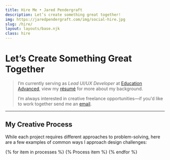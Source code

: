 ```yaml
---
title: Hire Me • Jared Pendergraft
description: Let’s create something great together!
img: https://jaredpendergraft.com/img/social-hire.jpg
slug: /hire/
layout: layouts/base.njk
class: hire
---
```


# Let’s Create Something Great Together

> I’m currently serving as *Lead UI/UX Developer* at [Education Advanced](https://educationadvanced.com/), view my [résumé](/hire/me/) for more about my background.
> 
> I’m always interested in creative freelance opportunities—if you'd like to work together send me an [email](mailto:hello@jaredpendergraft.com).

***

## My Creative Process

While each project requires different approaches to problem-solving, here are a few examples of common ways I approach design challenges:

{% for item in processes %}
  {% Process item %}
{% endfor %}